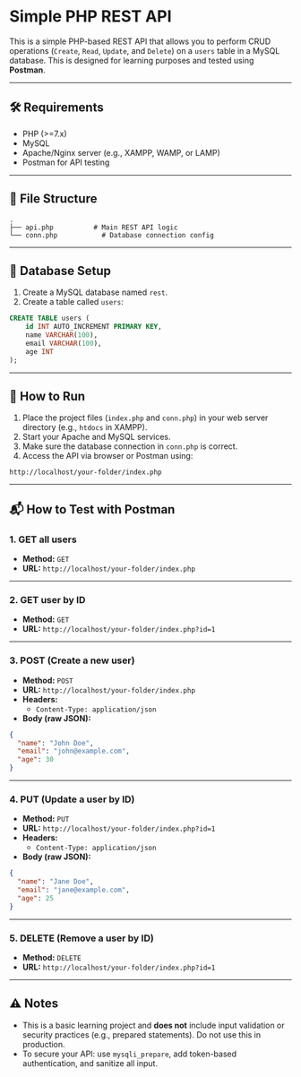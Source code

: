 # Simple PHP REST API

This is a simple PHP-based REST API that allows you to perform CRUD operations (`Create`, `Read`, `Update`, and `Delete`) on a `users` table in a MySQL database. This is designed for learning purposes and tested using **Postman**.

---

## 🛠 Requirements

- PHP (>=7.x)
- MySQL
- Apache/Nginx server (e.g., XAMPP, WAMP, or LAMP)
- Postman for API testing

---

## 📁 File Structure

```
.
├── api.php          # Main REST API logic
└── conn.php           # Database connection config
```

---

## 🧰 Database Setup

1. Create a MySQL database named `rest`.
2. Create a table called `users`:

```sql
CREATE TABLE users (
    id INT AUTO_INCREMENT PRIMARY KEY,
    name VARCHAR(100),
    email VARCHAR(100),
    age INT
);
```

---

## 🚀 How to Run

1. Place the project files (`index.php` and `conn.php`) in your web server directory (e.g., `htdocs` in XAMPP).
2. Start your Apache and MySQL services.
3. Make sure the database connection in `conn.php` is correct.
4. Access the API via browser or Postman using:

```
http://localhost/your-folder/index.php
```

---

## 📬 How to Test with Postman

### 1. **GET all users**

- **Method:** `GET`
- **URL:** `http://localhost/your-folder/index.php`

---

### 2. **GET user by ID**

- **Method:** `GET`
- **URL:** `http://localhost/your-folder/index.php?id=1`

---

### 3. **POST (Create a new user)**

- **Method:** `POST`
- **URL:** `http://localhost/your-folder/index.php`
- **Headers:**
  - `Content-Type: application/json`
- **Body (raw JSON):**

```json
{
  "name": "John Doe",
  "email": "john@example.com",
  "age": 30
}
```

---

### 4. **PUT (Update a user by ID)**

- **Method:** `PUT`
- **URL:** `http://localhost/your-folder/index.php?id=1`
- **Headers:**
  - `Content-Type: application/json`
- **Body (raw JSON):**

```json
{
  "name": "Jane Doe",
  "email": "jane@example.com",
  "age": 25
}
```

---

### 5. **DELETE (Remove a user by ID)**

- **Method:** `DELETE`
- **URL:** `http://localhost/your-folder/index.php?id=1`

---

## ⚠️ Notes

- This is a basic learning project and **does not** include input validation or security practices (e.g., prepared statements). Do not use this in production.
- To secure your API: use `mysqli_prepare`, add token-based authentication, and sanitize all input.

 
